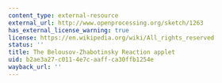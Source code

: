 ```yaml
---
content_type: external-resource
external_url: http://www.openprocessing.org/sketch/1263
has_external_license_warning: true
license: https://en.wikipedia.org/wiki/All_rights_reserved
status: ''
title: The Belousov-Zhabotinsky Reaction applet
uid: b2ae3a27-c011-4e7c-aaff-ca30ffb1254e
wayback_url: ''
---
```

